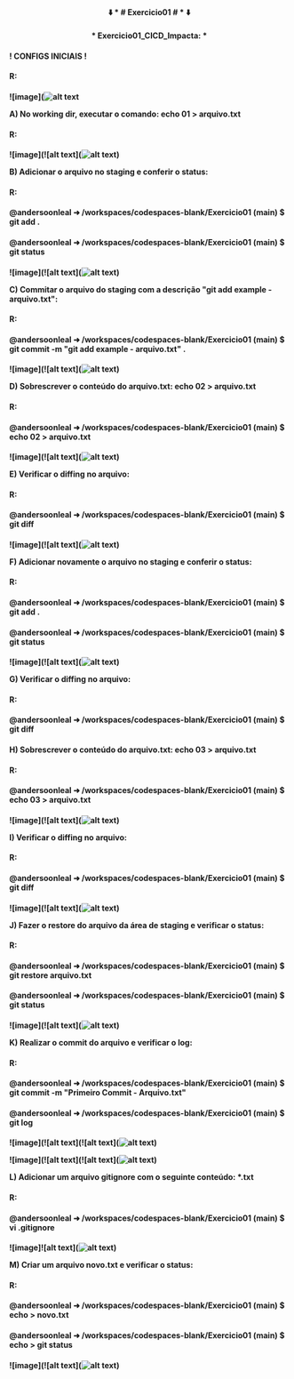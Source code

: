 <h4 align="center">
⬇️ * # Exercicio01 # * ⬇️
</h4>
<h4 align="center">
  * Exercicio01_CICD_Impacta: *
</h4>

<h4>
  ! CONFIGS INICIAIS !
<h4> 
   R: 
<h4>
</h4>
</h4>
</h4>
<h4>


 
![image](![alt text](<img width="468" alt="Imagem1" src="https://github.com/user-attachments/assets/2302120e-d0be-447d-bd4e-36f2b287eca6">)


A) No working dir, executar o comando:
   echo 01 > arquivo.txt
<h4> 
   R: 
<h4>   
</h4>
</h4>
</h4>
<h4>


![image](![alt text](![alt text](<img width="468" alt="Imagem2" src="https://github.com/user-attachments/assets/21b507cf-df60-4a53-a620-1f242e40d6a3">
))


B) Adicionar o arquivo no staging e conferir o status:
<h4> 
 R: 
<h4>
@andersoonleal ➜ /workspaces/codespaces-blank/Exercicio01 (main) $ git add .
</h4>
<h4>
@andersoonleal ➜ /workspaces/codespaces-blank/Exercicio01 (main) $ git status
</h4> 
<h4>
</h4>
</h4>
</h4>
<h4>



![image](![alt text](![alt text](image-2.png))


C) Commitar o arquivo do staging com a descrição "git add example - arquivo.txt":
<h4> 
R:
<h4>
@andersoonleal ➜ /workspaces/codespaces-blank/Exercicio01 (main) $ git commit -m "git add example - arquivo.txt" .
</h4>
<h4>
</h4>
</h4>
</h4>
<h4>


![image](![alt text](![alt text](image-3.png))


D) Sobrescrever o conteúdo do arquivo.txt:
   echo 02 > arquivo.txt
<h4> 
R:
<h4>
@andersoonleal ➜ /workspaces/codespaces-blank/Exercicio01 (main) $ echo 02 > arquivo.txt
</h4>
<h4>
</h4>
</h4>
</h4>
<h4>

![image](![alt text](![alt text](image-4.png))


E) Verificar o diffing no arquivo:
<h4> 
R: 
<h4>
@andersoonleal ➜ /workspaces/codespaces-blank/Exercicio01 (main) $ git diff
</h4>
<h4>
</h4>
</h4>
</h4>
<h4>



![image](![alt text](![alt text](image-5.png))



F) Adicionar novamente o arquivo no staging e conferir o status:
<h4>
R: 
<h4>
@andersoonleal ➜ /workspaces/codespaces-blank/Exercicio01 (main) $ git add .
</h4>
<h4>
@andersoonleal ➜ /workspaces/codespaces-blank/Exercicio01 (main) $ git status
</h4>
<h4>
</h4>
</h4>
</h4>
<h4>

![image](![alt text](![alt text](image-6.png))


G) Verificar o diffing no arquivo:
<h4> 
R: 
<h4>
@andersoonleal ➜ /workspaces/codespaces-blank/Exercicio01 (main) $ git diff
</h4>
<h4>
</h4>
</h4>
</h4>
<h4>




H) Sobrescrever o conteúdo do arquivo.txt:
 echo 03 > arquivo.txt
<h4>
R: 
<h4>
@andersoonleal ➜ /workspaces/codespaces-blank/Exercicio01 (main) $ echo 03 > arquivo.txt
</h4>
<h4>
</h4>
</h4>
</h4>
<h4>


![image](![alt text](![alt text](image-7.png))


I) Verificar o diffing no arquivo:
<h4>
R: 
<h4>
@andersoonleal ➜ /workspaces/codespaces-blank/Exercicio01 (main) $ git diff
</h4>
<h4>
</h4>
</h4>
</h4>
<h4>



![image](![alt text](![alt text](image-8.png))


J) Fazer o restore do arquivo da área de staging e verificar o status:
<h4>
R: 
<h4>
@andersoonleal ➜ /workspaces/codespaces-blank/Exercicio01 (main) $ git restore arquivo.txt 
</h4>
<h4>
@andersoonleal ➜ /workspaces/codespaces-blank/Exercicio01 (main) $ git status
</h4>
<h4>
</h4>
</h4>
</h4>
<h4>


![image](![alt text](![alt text](image-9.png))


K) Realizar o commit do arquivo e verificar o log:
<h4>
R: 
<h4>
@andersoonleal ➜ /workspaces/codespaces-blank/Exercicio01 (main) $ git commit -m "Primeiro Commit - Arquivo.txt"
</h4>
<h4>
@andersoonleal ➜ /workspaces/codespaces-blank/Exercicio01 (main) $ git log
<h4>
</h4>
</h4>
</h4>
<h4>

![image](![alt text](![alt text](![alt text](image-10.png))

![image](![alt text](![alt text](![alt text](image-11.png))


L) Adicionar um arquivo gitignore com o seguinte conteúdo:
 *.txt
<h4> 
R: 
<h4>
@andersoonleal ➜ /workspaces/codespaces-blank/Exercicio01 (main) $ vi .gitignore
</h4>
<h4>
</h4>
</h4>
</h4>
<h4>

![image]![alt text](![alt text](image-12.png))


M) Criar um arquivo novo.txt e verificar o status:
<h4> 
R:
<h4>
@andersoonleal ➜ /workspaces/codespaces-blank/Exercicio01 (main) $ echo > novo.txt
</h4>
<h4>
@andersoonleal ➜ /workspaces/codespaces-blank/Exercicio01 (main) $ echo > git status
</h4>
<h4>
</h4>
</h4>
</h4>
<h4>

![image](![alt text](![alt text](image-13.png))
